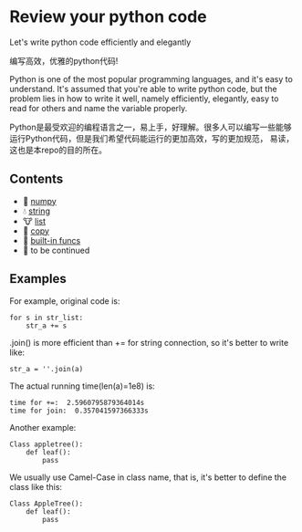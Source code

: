# Review your python code
Let's write python code efficiently and elegantly

编写高效，优雅的python代码!

Python is one of the most popular programming languages, and it's easy to understand. It's assumed that you're able to 
write python code, but the problem lies in how to write it well, namely efficiently, elegantly, easy to read for others 
and name the variable properly.

Python是最受欢迎的编程语言之一，易上手，好理解。很多人可以编写一些能够运行Python代码，但是我们希望代码能运行的更加高效，写的更加规范，
易读，这也是本repo的目的所在。
## Contents

- :syringe: [numpy](https://github.com/rongliangzi/review_your_python_code/blob/master/numpy_dir/numpy_insight.md)
- :droplet: [string](https://github.com/rongliangzi/review_your_python_code/blob/master/string_dir/string_insight.md)
- :cow: [list](https://github.com/rongliangzi/review_your_python_code/blob/master/list_dir/list_insight.md)
- :beer: [copy](https://github.com/rongliangzi/review_your_python_code/blob/master/copy_dir/copy_insight.md)
- :tongue: [built-in funcs](https://github.com/rongliangzi/review_your_python_code/blob/master/built_in_func_dir/built_in_func_insight.md)
- :dog: to be continued

## Examples
For example, original code is:
```
for s in str_list:
    str_a += s
```
.join() is more efficient than += for string connection, so it's better to write like:
```
str_a = ''.join(a)
```
The actual running time(len(a)=1e8) is:
```
time for +=:  2.5960795879364014s
time for join:  0.357041597366333s
```
Another example:
```
Class appletree():
    def leaf():
        pass
```
We usually use Camel-Case in class name, that is, it's better to define the class like this:
```
Class AppleTree():
    def leaf():
        pass
```